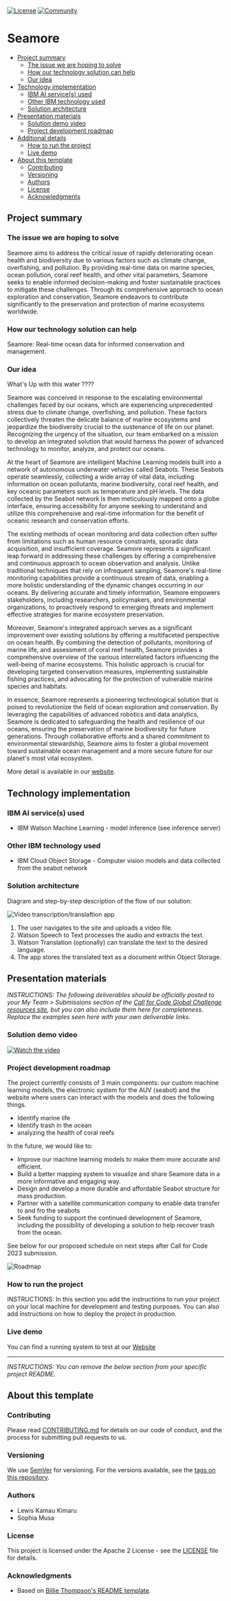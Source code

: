 [![License](https://img.shields.io/badge/License-Apache2-blue.svg)](https://www.apache.org/licenses/LICENSE-2.0) [![Community](https://img.shields.io/badge/Join-Community-blue)](https://developer.ibm.com/callforcode/solutions/projects/get-started/)

# Seamore

- [Project summary](#project-summary)
  - [The issue we are hoping to solve](#the-issue-we-are-hoping-to-solve)
  - [How our technology solution can help](#how-our-technology-solution-can-help)
  - [Our idea](#our-idea)
- [Technology implementation](#technology-implementation)
  - [IBM AI service(s) used](#ibm-ai-services-used)
  - [Other IBM technology used](#other-ibm-technology-used)
  - [Solution architecture](#solution-architecture)
- [Presentation materials](#presentation-materials)
  - [Solution demo video](#solution-demo-video)
  - [Project development roadmap](#project-development-roadmap)
- [Additional details](#additional-details)
  - [How to run the project](#how-to-run-the-project)
  - [Live demo](#live-demo)
- [About this template](#about-this-template)
  - [Contributing](#contributing)
  - [Versioning](#versioning)
  - [Authors](#authors)
  - [License](#license)
  - [Acknowledgments](#acknowledgments)


## Project summary

### The issue we are hoping to solve

Seamore aims to address the critical issue of rapidly deteriorating ocean health and biodiversity due to various factors such as climate change, overfishing, and pollution. By providing real-time data on marine species, ocean pollution, coral reef health, and other vital parameters, Seamore seeks to enable informed decision-making and foster sustainable practices to mitigate these challenges. Through its comprehensive approach to ocean exploration and conservation, Seamore endeavors to contribute significantly to the preservation and protection of marine ecosystems worldwide.

### How our technology solution can help

Seamore: Real-time ocean data for informed conservation and management.

### Our idea
What's Up with this water ????

Seamore was conceived in response to the escalating environmental challenges faced by our oceans, which are experiencing unprecedented stress due to climate change, overfishing, and pollution. These factors collectively threaten the delicate balance of marine ecosystems and jeopardize the biodiversity crucial to the sustenance of life on our planet. Recognizing the urgency of the situation, our team embarked on a mission to develop an integrated solution that would harness the power of advanced technology to monitor, analyze, and protect our oceans.

At the heart of Seamore are intelligent Machine Learning models built into a network of autonomous underwater vehicles called Seabots. These Seabots operate seamlessly, collecting a wide array of vital data, including information on ocean pollutants, marine biodiversity, coral reef health, and key oceanic parameters such as temperature and pH levels. The data collected by the Seabot network is then meticulously mapped onto a globe interface, ensuring accessibility for anyone seeking to understand and utilize this comprehensive and real-time information for the benefit of oceanic research and conservation efforts.

The existing methods of ocean monitoring and data collection often suffer from limitations such as human resource constraints, sporadic data acquisition, and insufficient coverage. Seamore represents a significant leap forward in addressing these challenges by offering a comprehensive and continuous approach to ocean observation and analysis. Unlike traditional techniques that rely on infrequent sampling, Seamore's real-time monitoring capabilities provide a continuous stream of data, enabling a more holistic understanding of the dynamic changes occurring in our oceans. By delivering accurate and timely information, Seamore empowers stakeholders, including researchers, policymakers, and environmental organizations, to proactively respond to emerging threats and implement effective strategies for marine ecosystem preservation.

Moreover, Seamore's integrated approach serves as a significant improvement over existing solutions by offering a multifaceted perspective on ocean health. By combining the detection of pollutants, monitoring of marine life, and assessment of coral reef health, Seamore provides a comprehensive overview of the various interrelated factors influencing the well-being of marine ecosystems. This holistic approach is crucial for developing targeted conservation measures, implementing sustainable fishing practices, and advocating for the protection of vulnerable marine species and habitats.

In essence, Seamore represents a pioneering technological solution that is poised to revolutionize the field of ocean exploration and conservation. By leveraging the capabilities of advanced robotics and data analytics, Seamore is dedicated to safeguarding the health and resilience of our oceans, ensuring the preservation of marine biodiversity for future generations. Through collaborative efforts and a shared commitment to environmental stewardship, Seamore aims to foster a global movement toward sustainable ocean management and a more secure future for our planet's most vital ecosystem.

More detail is available in our [website](https://www.seamore.earth/).

## Technology implementation

### IBM AI service(s) used

- IBM Watson Machine Learning - model inference (see inference server)

### Other IBM technology used

- IBM Cloud Object Storage - Computer vision models and data collected from the seabot network

### Solution architecture

Diagram and step-by-step description of the flow of our solution:

![Video transcription/translaftion app](https://developer.ibm.com/developer/tutorials/cfc-starter-kit-speech-to-text-app-example/images/cfc-covid19-remote-education-diagram-2.png)

1. The user navigates to the site and uploads a video file.
2. Watson Speech to Text processes the audio and extracts the text.
3. Watson Translation (optionally) can translate the text to the desired language.
4. The app stores the translated text as a document within Object Storage.

## Presentation materials

_INSTRUCTIONS: The following deliverables should be officially posted to your My Team > Submissions section of the [Call for Code Global Challenge resources site](https://cfc-prod.skillsnetwork.site/), but you can also include them here for completeness. Replace the examples seen here with your own deliverable links._

### Solution demo video

[![Watch the video](https://raw.githubusercontent.com/Liquid-Prep/Liquid-Prep/main/images/readme/IBM-interview-video-image.png)](https://youtu.be/vOgCOoy_Bx0)

### Project development roadmap

The project currently consists of 3 main components: our custom machine learning models, the electronic system for the AUV (seabot) and the website where users can interact with the models and does the following things.

- Identify marine life
- Identify trash in the ocean
- analyzing the health of coral reefs 

In the future, we would like to:
- Improve our machine learning models to make them more accurate and efficient.
- Build a better mapping system to visualize and share Seamore data in a more informative and engaging way.
- Design and develop a more durable and affordable Seabot structure for mass production.
- Partner with a satellite communication company to enable data transfer to and fro the seabots
- Seek funding to support the continued development of Seamore, including the possibility of developing a solution to help recover trash from the ocean.
  
See below for our proposed schedule on next steps after Call for Code 2023 submission.

![Roadmap](./images/roadmap.jpg)

### How to run the project

INSTRUCTIONS: In this section you add the instructions to run your project on your local machine for development and testing purposes. You can also add instructions on how to deploy the project in production.

### Live demo

You can find a running system to test at our [Website](https://www.seamore.earth/Solutions.html)

---

_INSTRUCTIONS: You can remove the below section from your specific project README._

## About this template

### Contributing

Please read [CONTRIBUTING.md](CONTRIBUTING.md) for details on our code of conduct, and the process for submitting pull requests to us.

### Versioning

We use [SemVer](http://semver.org/) for versioning. For the versions available, see the [tags on this repository](https://github.com/your/project/tags).

### Authors
- Lewis Kamau Kimaru
- Sophia Musa

### License

This project is licensed under the Apache 2 License - see the [LICENSE](LICENSE) file for details.

### Acknowledgments

- Based on [Billie Thompson's README template](https://gist.github.com/PurpleBooth/109311bb0361f32d87a2).
